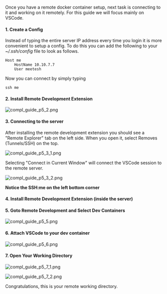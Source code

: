 <!-- CompL@IITB (Part 5) - Working remotely or remotely working -->
<!-- IIT Bombay -->
<!-- compl-server -->
<!-- Guides regarding compl server at IITB. -->
<!-- 13-10-2024 -->

Once you have a remote docker container setup, next task is connecting to it and working on it remotely. For this guide we will focus mainly on VSCode.
#### 1. Create a Config

Instead of typing the entire server IP address every time you login it is more convenient to setup a config.
To do this you can add the following to your *~/.ssh/config* file to look as follows.
```
Host me
	HostName 10.10.7.7
	User meetesh
```
Now you can connect by simply typing
```
ssh me
```

#### 2. Install Remote Development Extension

![compl_guide_p5_2.png](/compl_guide_p5_2.png)

#### 3. Connecting to the server
After installing the remote development extension you should see a "Remote Explorer" tab on the left side. When you open it, select Removes (Tunnels/SSH) on the top.

![compl_guide_p5_3_1.png](/compl_guide_p5_3_1.png)

Selecting "Connect in Current Window" will connect the VSCode session to the remote server. 

![compl_guide_p5_3_2.png](/compl_guide_p5_3_2.png)

**Notice the SSH:me on the left bottom corner**

#### 4. Install Remote Development Extension (inside the server)

#### 5. Goto Remote Development and Select Dev Containers

![compl_guide_p5_5.png](/compl_guide_p5_5.png)

#### 6. Attach VSCode to your dev container 

![compl_guide_p5_6.png](/compl_guide_p5_6.png)

#### 7. Open Your Working Directory

![compl_guide_p5_7_1.png](/compl_guide_p5_7_1.png)

![compl_guide_p5_7_2.png](/compl_guide_p5_7_2.png)

Congratulations, this is your remote working directory.